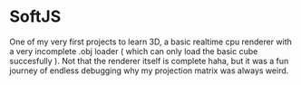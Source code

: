 # SoftJS
One of my very first projects to learn 3D, a basic realtime cpu renderer with a very incomplete .obj loader ( which can only load the basic cube succesfully ).
Not that the renderer itself is complete haha, but it was a fun journey of endless debugging why my projection matrix was always weird.
